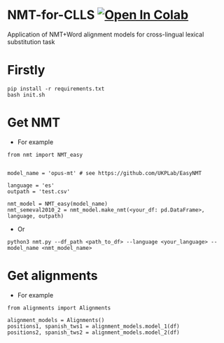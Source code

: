 # NMT-for-CLLS [![Open In Colab](https://colab.research.google.com/assets/colab-badge.svg)](https://colab.research.google.com/drive/1alF33i96d-AEeYOfwfN0Ei-HTWEJ_1f9?usp=sharing)
Application of NMT+Word alignment models for cross-lingual lexical substitution task


# Firstly
```
pip install -r requirements.txt
bash init.sh
```


# Get NMT
* For example
```python3
from nmt import NMT_easy


model_name = 'opus-mt' # see https://github.com/UKPLab/EasyNMT

language = 'es'
outpath = 'test.csv'

nmt_model = NMT_easy(model_name)
nmt_semeval2010_2 = nmt_model.make_nmt(<your_df: pd.DataFrame>, language, outpath)
```
* Or
```
python3 nmt.py --df_path <path_to_df> --language <your_language> --model_name <nmt_model_name>
```

# Get alignments
* For example
```python3
from alignments import Alignments

alignment_models = Alignments()
positions1, spanish_tws1 = alignment_models.model_1(df)
positions2, spanish_tws2 = alignment_models.model_2(df)
```

